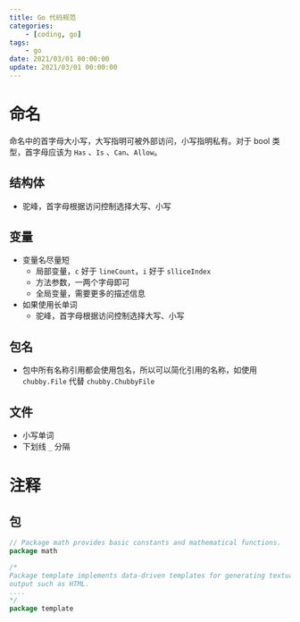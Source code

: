 ```yaml
---
title: Go 代码规范
categories: 
	- [coding, go]
tags:
	- go
date: 2021/03/01 00:00:00
update: 2021/03/01 00:00:00
---
```


# 命名

命名中的首字母大小写，大写指明可被外部访问，小写指明私有。对于 bool 类型，首字母应该为 `Has` 、`Is` 、`Can`、`Allow`。

## 结构体

- 驼峰，首字母根据访问控制选择大写、小写

## 变量

- 变量名尽量短
  - 局部变量，`c` 好于 `lineCount`，`i` 好于 `slliceIndex` 
  - 方法参数，一两个字母即可
  - 全局变量，需要更多的描述信息
- 如果使用长单词
  - 驼峰，首字母根据访问控制选择大写、小写

## 包名

- 包中所有名称引用都会使用包名，所以可以简化引用的名称，如使用 `chubby.File` 代替 `chubby.ChubbyFile` 

## 文件

- 小写单词
- 下划线 `_` 分隔

# 注释

## 包

```go
// Package math provides basic constants and mathematical functions.
package math

/*
Package template implements data-driven templates for generating textual
output such as HTML.
....
*/
package template
```

